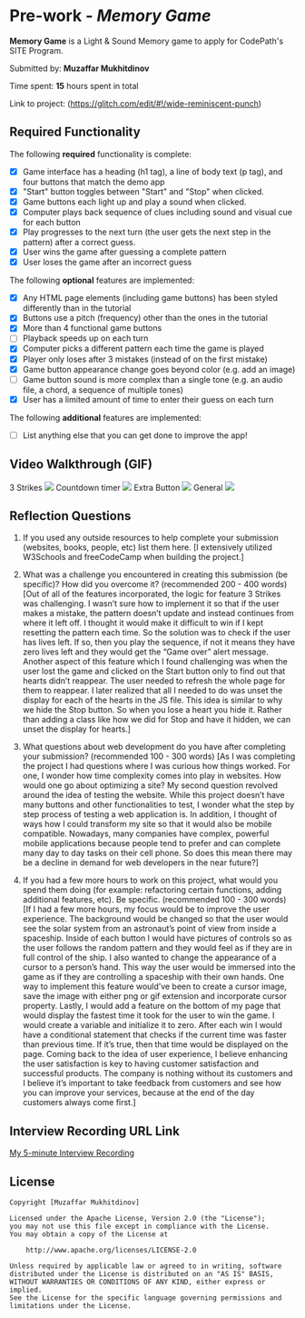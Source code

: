 # Pre-work - *Memory Game*

**Memory Game** is a Light & Sound Memory game to apply for CodePath's SITE Program. 

Submitted by: **Muzaffar Mukhitdinov**

Time spent: **15** hours spent in total

Link to project: (https://glitch.com/edit/#!/wide-reminiscent-punch)

## Required Functionality

The following **required** functionality is complete:

* [X] Game interface has a heading (h1 tag), a line of body text (p tag), and four buttons that match the demo app
* [X] "Start" button toggles between "Start" and "Stop" when clicked. 
* [X] Game buttons each light up and play a sound when clicked. 
* [X] Computer plays back sequence of clues including sound and visual cue for each button
* [X] Play progresses to the next turn (the user gets the next step in the pattern) after a correct guess. 
* [X] User wins the game after guessing a complete pattern
* [X] User loses the game after an incorrect guess

The following **optional** features are implemented:

* [X] Any HTML page elements (including game buttons) has been styled differently than in the tutorial
* [X] Buttons use a pitch (frequency) other than the ones in the tutorial
* [X] More than 4 functional game buttons
* [ ] Playback speeds up on each turn
* [X] Computer picks a different pattern each time the game is played
* [X] Player only loses after 3 mistakes (instead of on the first mistake)
* [X] Game button appearance change goes beyond color (e.g. add an image)
* [ ] Game button sound is more complex than a single tone (e.g. an audio file, a chord, a sequence of multiple tones)
* [X] User has a limited amount of time to enter their guess on each turn

The following **additional** features are implemented:

- [ ] List anything else that you can get done to improve the app!

## Video Walkthrough (GIF)

3 Strikes
![](https://user-images.githubusercontent.com/66290696/161369947-f0e43af5-2b73-48ca-ae0f-5d6de85ae562.gif)
Countdown timer
![](https://user-images.githubusercontent.com/66290696/161369949-9f3ae49d-b62d-4ce4-af47-6c5a55db4525.gif)
Extra Button
![](https://user-images.githubusercontent.com/66290696/161369952-3c8dde90-0747-4da8-8a4f-82104a99795a.gif)
General
![](https://user-images.githubusercontent.com/66290696/161370114-67fb72cd-70d7-40fb-ba96-48b6161b8bb4.gif)

## Reflection Questions
1. If you used any outside resources to help complete your submission (websites, books, people, etc) list them here. 
[I extensively utilized W3Schools and freeCodeCamp when building the project.]

2. What was a challenge you encountered in creating this submission (be specific)? How did you overcome it? (recommended 200 - 400 words) 
[Out of all of the features incorporated, the logic for feature 3 Strikes was challenging. I wasn’t sure how to implement it so that if the user makes a mistake, the pattern doesn’t update and instead continues from where it left off. I thought it would make it difficult to win if I kept resetting the pattern each time. So the solution was to check if the user has lives left. If so, then you play the sequence, if not it means they have zero lives left and they would get the “Game over” alert message. Another aspect of this feature which I found challenging was when the user lost the game and clicked on the Start button only to find out that hearts didn’t reappear. The user needed to refresh the whole page for them to reappear. I later realized that all I needed to do was unset the display for each of the hearts in the JS file. This idea is similar to why we hide the Stop button. So when you lose a heart you hide it. Rather than adding a class like how we did for Stop and have it hidden, we can unset the display for hearts.]

3. What questions about web development do you have after completing your submission? (recommended 100 - 300 words) 
[As I was completing the project I had questions where I was curious how things worked. For one, I wonder how time complexity comes into play in websites. How would one go about optimizing a site? My second question revolved around the idea of testing the website. While this project doesn’t have many buttons and other functionalities to test, I wonder what the step by step process of testing a web application is. In addition, I thought of ways how I could transform my site so that it would also be mobile compatible. Nowadays, many companies have complex, powerful mobile applications because people tend to prefer and can complete many day to day tasks on their cell phone. So does this mean there may be a decline in demand for web developers in the near future?]

4. If you had a few more hours to work on this project, what would you spend them doing (for example: refactoring certain functions, adding additional features, etc). Be specific. (recommended 100 - 300 words) 
[If I had a few more hours, my focus would be to improve the user experience. The background would be changed so that the user would see the solar system from an astronaut’s point of view from inside a spaceship. Inside of each button I would have pictures of controls so as the user follows the random pattern and they would feel as if they are in full control of the ship. I also wanted to change the appearance of a cursor to a person’s hand. This way the user would be immersed into the game as if they are controlling a spaceship with their own hands. One way to implement this feature would’ve been to create a cursor image, save the image with either png or gif extension and incorporate cursor property. Lastly, I would add a feature on the bottom of my page that would display the fastest time it took for the user to win the game. I would create a variable and initialize it to zero. After each win I would have a conditional statement that checks if the current time was faster than previous time. If it’s true, then that time would be displayed on the page. Coming back to the idea of user experience, I believe enhancing the user satisfaction is key to having customer satisfaction and successful products. The company is nothing without its customers and I believe it’s important to take feedback from customers and see how you can improve your services, because at the end of the day customers always come first.]



## Interview Recording URL Link

[My 5-minute Interview Recording](https://drive.google.com/file/d/13-up4vw4lsZlnt9fgSxHlm5ptR3oEI6d/view?usp=sharing)


## License

    Copyright [Muzaffar Mukhitdinov]

    Licensed under the Apache License, Version 2.0 (the "License");
    you may not use this file except in compliance with the License.
    You may obtain a copy of the License at

        http://www.apache.org/licenses/LICENSE-2.0

    Unless required by applicable law or agreed to in writing, software
    distributed under the License is distributed on an "AS IS" BASIS,
    WITHOUT WARRANTIES OR CONDITIONS OF ANY KIND, either express or implied.
    See the License for the specific language governing permissions and
    limitations under the License.
